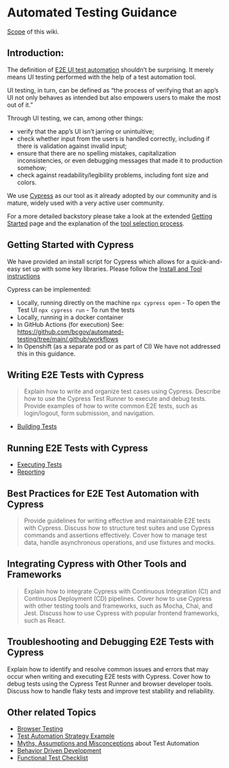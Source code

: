 # Automated Testing Guidance

[Scope](Scope) of this wiki.

## Introduction:

The definition of [E2E UI test automation](Introduction) shouldn’t be surprising. It merely means UI testing performed with the help of a test automation tool.

UI testing, in turn, can be defined as “the process of verifying that an app’s UI not only behaves as intended but also empowers users to make the most out of it.”

Through UI testing, we can, among other things:

- verify that the app’s UI isn’t jarring or unintuitive;
- check whether input from the users is handled correctly, including if there is validation against invalid input;
- ensure that there are no spelling mistakes, capitalization inconsistencies, or even debugging messages that made it to production somehow;
- check against readability/legibility problems, including font size and colors.

We use [Cypress](https://cypress.io) as our tool as it already adopted by our community and is mature, widely used with a very active user community.

For a more detailed backstory please take a look at the extended [Getting Started](Getting-Started) page and the explanation of the [tool selection process](Tool-Choice).

## Getting Started with Cypress

We have provided an install script for Cypress which allows for a quick-and-easy set up with some key libraries. Please follow the [Install and Tool instructions](Tool-Usage)

Cypress can be implemented:

- Locally, running directly on the machine
  `npx cypress open` - To open the Test UI
  `npx cypress run` - To run the tests
- Locally, running in a docker container
- In GitHub Actions (for execution)
  See: https://github.com/bcgov/automated-testing/tree/main/.github/workflows
- In Openshift (as a separate pod or as part of CI)
  We have not addressed this in this guidance.

## Writing E2E Tests with Cypress

> Explain how to write and organize test cases using Cypress.
> Describe how to use the Cypress Test Runner to execute and debug tests.
> Provide examples of how to write common E2E tests, such as login/logout, form submission, and navigation.

- [Building Tests](Building-Tests)

## Running E2E Tests with Cypress

- [Executing Tests](Executing-Tests)
- [Reporting](Reporting)

## Best Practices for E2E Test Automation with Cypress

> Provide guidelines for writing effective and maintainable E2E tests with Cypress.
> Discuss how to structure test suites and use Cypress commands and assertions effectively.
> Cover how to manage test data, handle asynchronous operations, and use fixtures and mocks.

## Integrating Cypress with Other Tools and Frameworks

> Explain how to integrate Cypress with Continuous Integration (CI) and Continuous Deployment (CD) pipelines.
> Cover how to use Cypress with other testing tools and frameworks, such as Mocha, Chai, and Jest.
> Discuss how to use Cypress with popular frontend frameworks, such as React.

## Troubleshooting and Debugging E2E Tests with Cypress

Explain how to identify and resolve common issues and errors that may occur when writing and executing E2E tests with Cypress.
Cover how to debug tests using the Cypress Test Runner and browser developer tools.
Discuss how to handle flaky tests and improve test stability and reliability.

## Other related Topics

- [Browser Testing](Browser-Testing)
- [Test Automation Strategy Example](Strategy)
- [Myths, Assumptions and Misconceptions](Myths,-Assumptions-and-Misconceptions) about Test Automation
- [Behavior Driven Development](BDD)
- [Functional Test Checklist](Functional-Test-Checklist)
